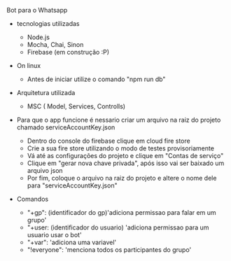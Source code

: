 Bot para o Whatsapp
  * tecnologias utilizadas
    - Node.js
    - Mocha, Chai, Sinon
    - Firebase (em construção :P)

* On linux
  - Antes de iniciar utilize o comando "npm run db"

* Arquitetura utilizada
  - MSC ( Model, Services, Controlls)

* Para que o app funcione é nessario criar um arquivo na raiz do projeto chamado serviceAccountKey.json
  - Dentro do console do firebase clique em cloud fire store
  - Crie a sua fire store utilizando o modo de testes provisoriamente
  - Vá até as configurações do projeto e clique em "Contas de serviço"
  - Clique em "gerar nova chave privada", após isso vai ser baixado um arquivo json
  - Por fim, coloque o arquivo na raiz do projeto e altere o nome dele para "serviceAccountKey.json"

* Comandos 
  - "+gp": (identificador do gp)'adiciona permissao para falar em um grupo'
  - "+user: (identificador do usuario) 'adiciona permissao para um usuario usar o bot'
  - "+var": 'adiciona uma variavel'
  - "!everyone": 'menciona todos os participantes do grupo'